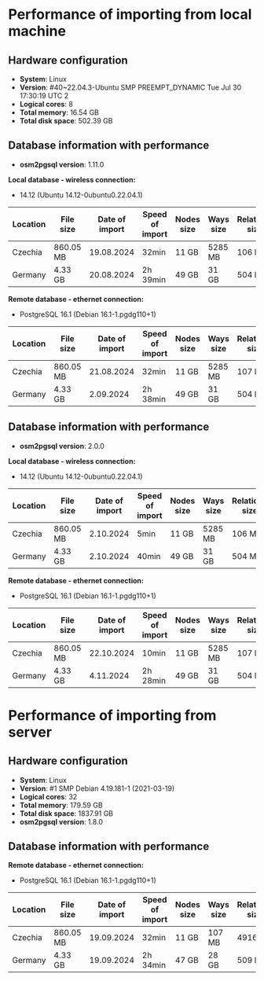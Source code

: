 # Performance of importing from local machine
## Hardware configuration
- **System**: Linux
- **Version**: #40~22.04.3-Ubuntu SMP PREEMPT_DYNAMIC Tue Jul 30 17:30:19 UTC 2
- **Logical cores**: 8
- **Total memory**: 16.54 GB
- **Total disk space**: 502.39 GB

## Database information with performance
- **osm2pgsql version**: 1.11.0

**Local database - wireless connection:**
- 14.12 (Ubuntu 14.12-0ubuntu0.22.04.1)

| Location | File size | Date of import | Speed of import | Nodes size | Ways size | Relations size |
| --- | --- | --- | --- | --- | --- | --- |
| Czechia | 860.05 MB | 19.08.2024 | 32min | 11 GB | 5285 MB | 106 MB |
| Germany | 4.33 GB | 20.08.2024 | 2h 39min | 49 GB | 31 GB | 504 MB |

**Remote database - ethernet connection:**
- PostgreSQL 16.1 (Debian 16.1-1.pgdg110+1)

| Location | File size | Date of import | Speed of import | Nodes size | Ways size | Relations size |
| --- | --- | --- | --- | --- | --- | --- |
| Czechia | 860.05 MB | 21.08.2024 | 32min | 11 GB | 5285 MB | 107 MB |
| Germany | 4.33 GB | 2.09.2024 | 2h 38min | 49 GB | 31 GB | 504 MB |

## Database information with performance
- **osm2pgsql version**: 2.0.0

**Local database - wireless connection:**
- 14.12 (Ubuntu 14.12-0ubuntu0.22.04.1)

| Location | File size | Date of import | Speed of import | Nodes size | Ways size | Relations size |
| --- | --- | --- | --- | --- | --- | --- |
| Czechia | 860.05 MB | 2.10.2024 | 5min | 11 GB | 5285 MB | 106 MB |
| Germany | 4.33 GB | 2.10.2024 | 40min | 49 GB | 31 GB | 504 MB |

**Remote database - ethernet connection:**
- PostgreSQL 16.1 (Debian 16.1-1.pgdg110+1)

| Location | File size | Date of import | Speed of import | Nodes size | Ways size | Relations size |
| --- | --- | --- | --- | --- | --- | --- |
| Czechia | 860.05 MB | 22.10.2024 | 10min | 11 GB | 5285 MB | 107 MB |
| Germany | 4.33 GB | 4.11.2024 | 2h 28min | 49 GB | 31 GB | 504 MB |


# Performance of importing from server
## Hardware configuration
- **System**: Linux
- **Version**: #1 SMP Debian 4.19.181-1 (2021-03-19)
- **Logical cores**: 32
- **Total memory**: 179.59 GB
- **Total disk space**: 1837.91 GB
- **osm2pgsql version**: 1.8.0

## Database information with performance

**Remote database - ethernet connection:**
- PostgreSQL 16.1 (Debian 16.1-1.pgdg110+1)

| Location | File size | Date of import | Speed of import | Nodes size | Ways size | Relations size |
| --- | --- | --- | --- | --- | --- | --- |
| Czechia | 860.05 MB | 19.09.2024 | 32min | 11 GB | 107 MB | 4916 MB |
| Germany | 4.33 GB | 19.09.2024 | 2h 34min | 47 GB | 28 GB | 509 MB |
